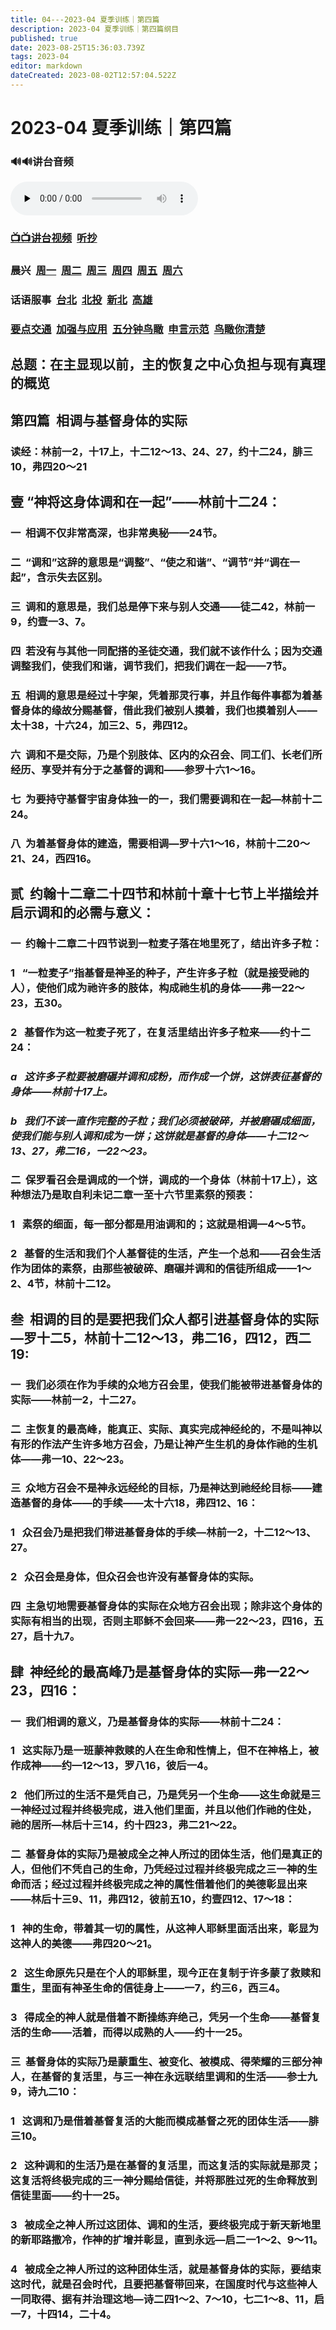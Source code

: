 ```yaml
---
title: 04---2023-04 夏季训练｜第四篇
description: 2023-04 夏季训练｜第四篇纲目
published: true
date: 2023-08-25T15:36:03.739Z
tags: 2023-04
editor: markdown
dateCreated: 2023-08-02T12:57:04.522Z
---
```


# 2023-04 夏季训练｜第四篇
### 🔊🔊讲台音频
<audio id="audio" controls="" preload="none">
      <source id="mp3" src="/2023-04/msg/2023-07-st-msg04-c.mp3">
</audio>

### [📺📺讲台视频](https://1p8pyp-my.sharepoint.com/:v:/g/personal/sundanaizhu_1p8pyp_onmicrosoft_com/EX1PodKGYSJCvkXu84cMIfEBbONJIvwDHExVVOw1qvrFmQ?e=HNUDZF)&nbsp;&nbsp;[听抄](/home/2023-04/2023-04-03/tc)
### 晨兴&nbsp;&nbsp;[周一](/home/2023-04/2023-04-04/w4d1)&nbsp;&nbsp;[周二](/home/2023-04/2023-04-04/w4d2)&nbsp;&nbsp;[周三](/home/2023-04/2023-04-04/w4d3)&nbsp;&nbsp;[周四](/home/2023-04/2023-04-04/w4d4)&nbsp;&nbsp;[周五](/home/2023-04/2023-04-04/w4d5)&nbsp;&nbsp;[周六](/home/2023-04/2023-04-04/w4d6)
### 话语服事&nbsp;&nbsp;[台北]()&nbsp;&nbsp;[北投]()&nbsp;&nbsp;[新北]()&nbsp;&nbsp;[高雄]()
### [要点交通]()&nbsp;&nbsp;[加强与应用]()&nbsp;&nbsp;[五分钟鸟瞰]()&nbsp;&nbsp;[申言示范]()&nbsp;&nbsp;[鸟瞰你清楚]()

## 总题：在主显现以前，主的恢复之中心负担与现有真理的概览

## **第四篇  相调与基督身体的实际**

### 读经：林前一2，十17上，十二12～13、24、27，约十二24，腓三10，弗四20～21

## **壹   “神将这身体调和在一起”——林前十二24：**

### 一  相调不仅非常高深，也非常奥秘——24节。

### 二  “调和”这辞的意思是“调整”、“使之和谐”、“调节”并“调在一起”，含示失去区别。

### 三  调和的意思是，我们总是停下来与别人交通——徒二42，林前一9，约壹一3、7。

### 四  若没有与其他一同配搭的圣徒交通，我们就不该作什么；因为交通调整我们，使我们和谐，调节我们，把我们调在一起——7节。

### 五  相调的意思是经过十字架，凭着那灵行事，并且作每件事都为着基督身体的缘故分赐基督，借此我们被别人摸着，我们也摸着别人——太十38，十六24，加三2、5，弗四12。

### 六  调和不是交际，乃是个别肢体、区内的众召会、同工们、长老们所经历、享受并有分于之基督的调和——参罗十六1～16。

### 七  为要持守基督宇宙身体独一的一，我们需要调和在一起—林前十二24。

### 八  为着基督身体的建造，需要相调—罗十六1～16，林前十二20～21、24，西四16。

## **贰  约翰十二章二十四节和林前十章十七节上半描绘并启示调和的必需与意义：**

### 一  约翰十二章二十四节说到一粒麦子落在地里死了，结出许多子粒：

### 1   “一粒麦子”指基督是神圣的种子，产生许多子粒（就是接受祂的人），使他们成为祂许多的肢体，构成祂生机的身体——弗一22～23，五30。

### 2   基督作为这一粒麦子死了，在复活里结出许多子粒来——约十二24：

### *a   这许多子粒要被磨碾并调和成粉，而作成一个饼，这饼表征基督的身体——林前十17上。*

### *b   我们不该一直作完整的子粒；我们必须被破碎，并被磨碾成细面，使我们能与别人调和成为一饼；这饼就是基督的身体——十二12～13、27，弗二16，一22～23。*

### 二  保罗看召会是调成的一个饼，调成的一个身体（林前十17上），这种想法乃是取自利未记二章一至十六节里素祭的预表：

### 1   素祭的细面，每一部分都是用油调和的；这就是相调—4～5节。

### 2   基督的生活和我们个人基督徒的生活，产生一个总和——召会生活作为团体的素祭，由那些被破碎、磨碾并调和的信徒所组成——1～2、4节，林前十二12。

## **叁  相调的目的是要把我们众人都引进基督身体的实际—罗十二5，林前十二12～13，弗二16，四12，西二19:**

### 一  我们必须在作为手续的众地方召会里，使我们能被带进基督身体的实际——林前一2，十二27。

### 二  主恢复的最高峰，能真正、实际、真实完成神经纶的，不是叫神以有形的作法产生许多地方召会，乃是让神产生生机的身体作祂的生机体——弗一10、22～23。

### 三  众地方召会不是神永远经纶的目标，乃是神达到祂经纶目标——建造基督的身体——的手续——太十六18，弗四12、16：

### 1   众召会乃是把我们带进基督身体的手续—林前一2，十二12～13、27。

### 2   众召会是身体，但众召会也许没有基督身体的实际。

### 四  主急切地需要基督身体的实际在众地方召会出现；除非这个身体的实际有相当的出现，否则主耶稣不会回来——弗一22～23，四16，五27，启十九7。

## **肆  神经纶的最高峰乃是基督身体的实际—弗一22～23，四16：**

### 一  我们相调的意义，乃是基督身体的实际——林前十二24：

### 1   这实际乃是一班蒙神救赎的人在生命和性情上，但不在神格上，被作成神——约—12～13，罗八16，彼后一4。

### 2   他们所过的生活不是凭自己，乃是凭另一个生命——这生命就是三一神经过过程并终极完成，进入他们里面，并且以他们作祂的住处，祂的居所—林后十三14，约十四23，弗二21～22。

### 二  基督身体的实际乃是被成全之神人所过的团体生活，他们是真正的人，但他们不凭自己的生命，乃凭经过过程并终极完成之三一神的生命而活；经过过程并终极完成之神的属性借着他们的美德彰显出来——林后十三9、11，弗四12，彼前五10，约壹四12、17～18：

### 1   神的生命，带着其一切的属性，从这神人耶稣里面活出来，彰显为这神人的美德——弗四20～21。

### 2   这生命原先只是在个人的耶稣里，现今正在复制于许多蒙了救赎和重生，里面有神圣生命的信徒身上——一7，约三6，西三4。

### 3   得成全的神人就是借着不断操练弃绝己，凭另一个生命——基督复活的生命——活着，而得以成熟的人——约十一25。

### 三  基督身体的实际乃是蒙重生、被变化、被模成、得荣耀的三部分神人，在基督的复活里，与三一神在永远联结里调和的生活——参士九9，诗九二10：

### 1   这调和乃是借着基督复活的大能而模成基督之死的团体生活——腓三10。

### 2   这种调和的生活乃是在基督的复活里，而这复活的实际就是那灵；这复活将终极完成的三一神分赐给信徒，并将那胜过死的生命释放到信徒里面——约十一25。

### 3   被成全之神人所过这团体、调和的生活，要终极完成于新天新地里的新耶路撒冷，作神的扩增并彰显，直到永远—启二一1～2、9～11。

### 4   被成全之神人所过的这种团体生活，就是基督身体的实际，要结束这时代，就是召会时代，且要把基督带回来，在国度时代与这些神人一同取得、据有并治理这地—诗二四1～2、7～10，七二1～8、11，启一7，十四14，二十4。